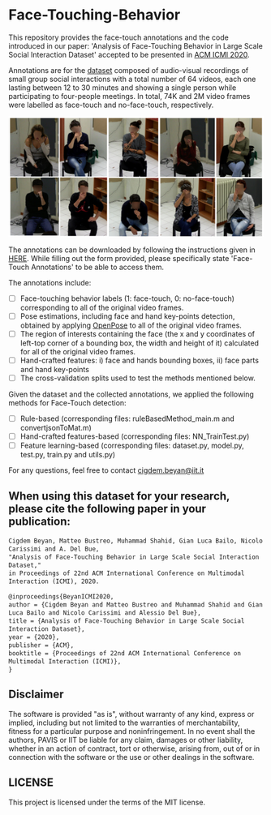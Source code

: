 # Face-Touching-Behavior

This repository provides the face-touch annotations and the code introduced in our paper: 'Analysis of Face-Touching Behavior in Large Scale Social Interaction Dataset' accepted to be presented in [ACM ICMI 2020](http://icmi.acm.org/2020/).

Annotations are for the [dataset](https://pavis.iit.it/datasets/leadership-corpus) composed of audio-visual recordings of small group social interactions with a total number of 64 videos, each one lasting between 12 to 30 minutes and showing a single person while participating to four-people meetings. 
In total, 74K and 2M video frames were labelled as face-touch and no-face-touch, respectively.

<img src="./faceTouch_fig.png" alt="output"/>

The annotations can be downloaded by following the instructions given in [HERE](https://pavis.iit.it/datasets/leadership-corpus). While filling out the form provided, please specifically state 'Face-Touch Annotations' to be able to access them.

The annotations include:
* [ ] Face-touching behavior labels (1: face-touch, 0: no-face-touch) corresponding to all of the original video frames.
* [ ] Pose estimations, including face and hand key-points detection, obtained by applying [OpenPose](https://github.com/CMU-Perceptual-Computing-Lab/openpose) to all of the original video frames.
* [ ] The region of interests containing the face (the x and y coordinates of left-top corner of a bounding box, the width and height of it) calculated for all of the original video frames.
* [ ] Hand-crafted features: i) face and hands bounding boxes, ii) face parts and hand key-points
* [ ] The cross-validation splits used to test the methods mentioned below.

Given the dataset and the collected annotations, we applied the following methods for Face-Touch detection:
* [ ] Rule-based (corresponding files: ruleBasedMethod_main.m and convertjsonToMat.m)
* [ ] Hand-crafted features-based (corresponding files: NN_TrainTest.py)
* [ ] Feature learning-based (corresponding files: dataset.py, model.py, test.py, train.py and utils.py)

For any questions, feel free to contact cigdem.beyan@iit.it

## When using this dataset for your research, please cite the following paper in your publication:
```
Cigdem Beyan, Matteo Bustreo, Muhammad Shahid, Gian Luca Bailo, Nicolo Carissimi and A. Del Bue, 
"Analysis of Face-Touching Behavior in Large Scale Social Interaction Dataset," 
in Proceedings of 22nd ACM International Conference on Multimodal Interaction (ICMI), 2020.
```
```
@inproceedings{BeyanICMI2020,
author = {Cigdem Beyan and Matteo Bustreo and Muhammad Shahid and Gian Luca Bailo and Nicolo Carissimi and Alessio Del Bue},
title = {Analysis of Face-Touching Behavior in Large Scale Social Interaction Dataset},
year = {2020},
publisher = {ACM},
booktitle = {Proceedings of 22nd ACM International Conference on Multimodal Interaction (ICMI)},
}
```

## Disclaimer
The software is provided "as is", without warranty of any kind, express or implied, including but not limited to the warranties of merchantability, fitness for a particular purpose and noninfringement. In no event shall the authors, PAVIS or IIT be liable for any claim, damages or other liability, whether in an action of contract, tort or otherwise, arising from, out of or in connection with the software or the use or other dealings in the software.

## LICENSE
This project is licensed under the terms of the MIT license.
